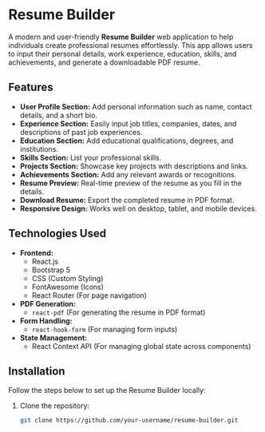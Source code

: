 # Resume Builder

A modern and user-friendly **Resume Builder** web application to help individuals create professional resumes effortlessly. This app allows users to input their personal details, work experience, education, skills, and achievements, and generate a downloadable PDF resume.

## Features

- **User Profile Section:** Add personal information such as name, contact details, and a short bio.
- **Experience Section:** Easily input job titles, companies, dates, and descriptions of past job experiences.
- **Education Section:** Add educational qualifications, degrees, and institutions.
- **Skills Section:** List your professional skills.
- **Projects Section:** Showcase key projects with descriptions and links.
- **Achievements Section:** Add any relevant awards or recognitions.
- **Resume Preview:** Real-time preview of the resume as you fill in the details.
- **Download Resume:** Export the completed resume in PDF format.
- **Responsive Design:** Works well on desktop, tablet, and mobile devices.

## Technologies Used

- **Frontend:**
  - React.js
  - Bootstrap 5
  - CSS (Custom Styling)
  - FontAwesome (Icons)
  - React Router (For page navigation)
- **PDF Generation:**
  - `react-pdf` (For generating the resume in PDF format)
- **Form Handling:**
  - `react-hook-form` (For managing form inputs)
- **State Management:**
  - React Context API (For managing global state across components)

## Installation

Follow the steps below to set up the Resume Builder locally:

1. Clone the repository:

   ```bash
   git clone https://github.com/your-username/resume-builder.git
